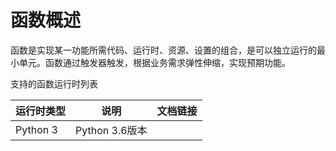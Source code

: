 # 函数概述

函数是实现某一功能所需代码、运行时、资源、设置的组合，是可以独立运行的最小单元。函数通过触发器触发，根据业务需求弹性伸缩，实现预期功能。

 

支持的函数运行时列表

| 运行时类型 | 说明           | 文档链接 |
| ---------- | -------------- | -------- |
| Python 3   | Python 3.6版本 |          |  
